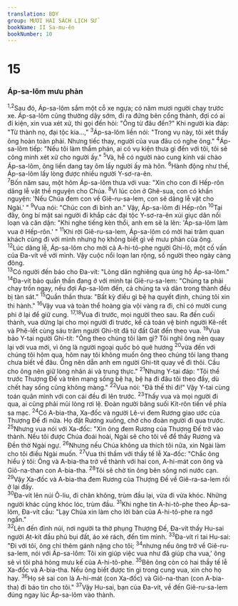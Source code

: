 ```yaml
---
translation: BDY
group: MƯƠI HAI SÁCH LỊCH SỬ
bookName: II Sa-mu-ên 
bookNumber: 10
---
```


<div class="title"><h1>15</h1><h3>Áp-sa-lôm mưu phản</h3></div>
<span class="verse 2sa_15_1 2sa_15_2"><sup>1,2</sup>Sau đó, Áp-sa-lôm sắm một cỗ xe ngựa; có năm mươi người chạy trước xe. Áp-sa-lôm cũng thường dậy sớm, đi ra đứng bên cổng thành, đợi có ai đi kiện, xin vua xét xử, thì gọi đến hỏi: &#34;Ông từ đâu đến?&#34; Khi người kia đáp: &#34;Từ thành nọ, đại tộc kia...,&#34; </span>
<span class="verse 2sa_15_3"><sup>3</sup>Áp-sa-lôm liền nói: &#34;Trong vụ này, tôi xét thấy ông hoàn toàn phải. Nhưng tiếc thay, người của vua đâu có nghe ông.&#34; </span>
<span class="verse 2sa_15_4"><sup>4</sup>Áp-sa-lôm tiếp: &#34;Nếu tôi làm thẩm phán, ai có vụ kiện thưa gì đến với tôi, tôi sẽ công minh xét xử cho người ấy.&#34; </span>
<span class="verse 2sa_15_5"><sup>5</sup>Và, hễ có người nào cung kính vái chào Áp-sa-lôm, ông liền dang tay ôm lấy người ấy mà hôn. </span>
<span class="verse 2sa_15_6"><sup>6</sup>Hành động như thế, Áp-sa-lôm lấy lòng được nhiều người Y-sơ-ra-ên.<br/></span>
<span class="verse 2sa_15_7"><sup>7</sup>Bốn năm sau, một hôm Áp-sa-lôm thưa với vua: &#34;Xin cho con đi Hếp-rôn dâng lễ vật thề nguyện cho Chúa. </span>
<span class="verse 2sa_15_8"><sup>8</sup>Vì lúc còn ở Ghê-sua, con có khấn nguyện: &#39;Nếu Chúa đem con về Giê-ru-sa-lem, con sẽ dâng lễ vật cho Ngài.&#39; &#34; </span>
<span class="verse 2sa_15_9"><sup>9</sup>Vua nói: &#34;Chúc con đi bình an.&#34; Vậy, Áp-sa-lôm đi Hếp-rôn </span>
<span class="verse 2sa_15_10"><sup>10</sup>Tại đây, ông bí mật sai người đi khắp các đại tộc Y-sơ-ra-ên xúi giục dân nổi loạn và căn dặn: &#34;Khi nghe tiếng kèn thổi, anh em sẽ la lên: &#39;Áp-sa-lôm làm vua ở Hếp-rôn.&#39; &#34; </span>
<span class="verse 2sa_15_11"><sup>11</sup>Khi rời Giê-ru-sa-lem, Áp-sa-lôm có mời hai trăm quan khách cùng đi với mình nhưng họ không biết gì về mưu phản của ông.<br/></span>
<span class="verse 2sa_15_12"><sup>12</sup>Lúc dâng lễ, Áp-sa-lôm cho mời cả A-hi-tô-phe người Ghi-lô, một cố vấn của Đa-vít về với mình. Vậy cuộc nổi loạn lan rộng, số người theo ngày càng đông.<br/></span>
<span class="verse 2sa_15_13"><sup>13</sup>Có người đến báo cho Đa-vít: &#34;Lòng dân nghiêng qua ủng hộ Áp-sa-lôm.&#34; </span>
<span class="verse 2sa_15_14"><sup>14</sup>Đa-vít bảo quần thần đang ở với mình tại Giê-ru-sa-lem: &#34;Chúng ta phải chạy trốn ngay, nếu đợi Áp-sa-lôm đến, cả chúng ta và dân trong thành đều bị tàn sát.&#34; </span>
<span class="verse 2sa_15_15"><sup>15</sup>Quần thần thưa: &#34;Bất kỳ điều gì bệ hạ quyết định, chúng tôi xin thi hành.&#34; </span>
<span class="verse 2sa_15_16"><sup>16</sup>Vậy vua và toàn thể hoàng gia vội vàng ra đi, chỉ có mười cung phi ở lại để giữ cung. </span>
<span class="verse 2sa_15_17 2sa_15_18"><sup>17,18</sup>Vua đi trước, mọi người theo sau. Ra đến cuối thành, vua dừng lại cho mọi người đi trước, kể cả toán vệ binh người Kê-rết và Phê-lết cùng sáu trăm người Ghi-tít đã từ đất Gát đến theo vua. </span>
<span class="verse 2sa_15_19"><sup>19</sup>Vua bảo Y-tai người Ghi-tít: &#34;Ông theo chúng tôi làm gì? Tôi nghĩ ông nên quay lại với vua mới, vì ông là người ngoại quốc bỏ quê hương </span>
<span class="verse 2sa_15_20"><sup>20</sup>vừa đến với chúng tôi hôm qua, hôm nay tôi không muốn ông theo chúng tôi lang thang chưa biết về đâu. Ông nên dẫn anh em người Ghi-tít quay về đi thôi. Cầu cho ông nên giữ lòng nhân ái và trung thực.&#34; </span>
<span class="verse 2sa_15_21"><sup>21</sup>Nhưng Y-tai đáp: &#34;Tôi thề trước Thượng Đế và trên mạng sống bệ hạ, bệ hạ đi đâu tôi theo đấy, dù chết hay sống cũng không màng.&#34; </span>
<span class="verse 2sa_15_22"><sup>22</sup>Vua nói: &#34;Đã thế thì đi!&#34; Vậy Y-tai cùng toán quân mình với con cái đều đi lên trước. </span>
<span class="verse 2sa_15_23"><sup>23</sup>Thấy vua và mọi người đi qua, ai cũng phải mủi lòng rơi lệ. Đoàn người băng suối Kít-rôn tiến về phía sa mạc. </span>
<span class="verse 2sa_15_24"><sup>24</sup>Có A-bia-tha, Xa-đốc và người Lê-vi đem Rương giao ước của Thượng Đế đi nữa. Họ đặt Rương xuống, chờ cho đoàn người đi qua trước. </span>
<span class="verse 2sa_15_25"><sup>25</sup>Nhưng vua nói với Xa-đốc: &#34;Xin ông đem Rương của Thượng Đế trở vào thành. Nếu tôi được Chúa đoái hoài, Ngài sẽ cho tôi về để thấy Rương và Đền thờ Ngài ngự. </span>
<span class="verse 2sa_15_26"><sup>26</sup>Nhưng nếu Chúa không ưa thích tôi nữa, xin Ngài làm cho tôi điều Ngài muốn. </span>
<span class="verse 2sa_15_27"><sup>27</sup>Vua thì thầm với thầy tế lễ Xa-đốc: &#34;Chắc ông hiểu ý tôi: Ông và A-bia-tha trở về thành với hai con, A-hi-mát con ông và Giô-na-than con A-bia-tha. </span>
<span class="verse 2sa_15_28"><sup>28</sup>Tôi sẽ chờ tin ông bên sông nơi nước cạn. </span>
<span class="verse 2sa_15_29"><sup>29</sup>Vậy Xa-đốc và A-bia-tha đem Rương của Thượng Đế về Giê-ra-sa-lem rồi ở lại đấy.<br/></span>
<span class="verse 2sa_15_30"><sup>30</sup>Đa-vít lên núi Ô-liu, đi chân không, trùm đầu lại, vừa đi vừa khóc. Những người khác cũng khóc lóc, trùm đầu. </span>
<span class="verse 2sa_15_31"><sup>31</sup>Khi nghe tin A-hi-tô-phe theo Áp-sa-lôm, Đa-vít cầu: &#34;Lạy Chúa xin làm cho lời bàn của A-hi-tô-phe ra ngớ ngẩn.&#34;<br/></span>
<span class="verse 2sa_15_32"><sup>32</sup>Lên đến đỉnh núi, nơi người ta thờ phụng Thượng Đế, Đa-vít thấy Hu-sai người Ạt-kít đầu phủ bụi đất, áo xé rách, đến tìm mình. </span>
<span class="verse 2sa_15_33"><sup>33</sup>Đa-vít rỉ tai Hu-sai: &#34;Đi với tôi, ông chỉ thêm gánh nặng cho tôi; </span>
<span class="verse 2sa_15_34"><sup>34</sup>nhưng nếu ông trở về Giê-ru-sa-lem, nói với Áp-sa-lôm: Tôi xin giúp việc vua như đã giúp cha vua,&#39; ông sẽ vì tôi phá hỏng mưu kế của A-hi-tô-phe. </span>
<span class="verse 2sa_15_35"><sup>35</sup>Bên ông còn có hai thầy tế lễ Xa-đốc và A-bia-tha. Nếu ông biết được tin gì trong cung vua, xin cho họ hay. </span>
<span class="verse 2sa_15_36"><sup>36</sup>Họ sẽ sai con là A-hi-mát (con Xa-đốc) và Giô-na-than (con A-bia-tha) đi báo tin cho tôi.&#34; </span>
<span class="verse 2sa_15_37"><sup>37</sup>Vậy Hu-sai, bạn của Đa-vít, về đến Giê-ru-sa-lem đúng ngay lúc Áp-sa-lôm vào thành.</span>
